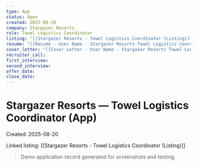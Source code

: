 ```yaml
---
type: App
status: Open
created: 2025-08-20
company: Stargazer Resorts
role: Towel Logistics Coordinator
listing: "[[Stargazer Resorts - Towel Logistics Coordinator (Listing)]]"
resume: "[[Resume - User Name - Stargazer Resorts Towel Logistics Coordinator.pdf]]"
cover_letter: "[[Cover Letter - User Name - Stargazer Resorts Towel Logistics Coordinator.pdf]]"
recruiter_call:
first_interview:
second_interview:
offer_date:
close_date:
---
```

# Stargazer Resorts — Towel Logistics Coordinator (App)

Created: 2025-08-20

Linked listing: [[Stargazer Resorts - Towel Logistics Coordinator (Listing)]]

> Demo application record generated for screenshots and testing.
